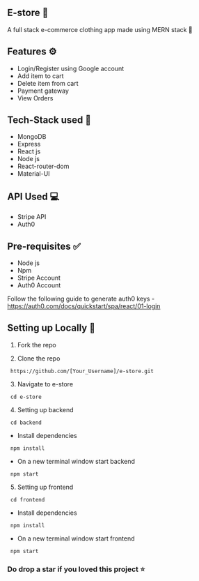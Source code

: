 ## E-store :sparkler:

A full stack e-commerce clothing app made using MERN stack :shirt:

## Features ⚙️
- Login/Register using Google account
- Add item to cart
- Delete item from cart
- Payment gateway 
- View Orders


## Tech-Stack used :dart:

- MongoDB
- Express
- React js
- Node js
- React-router-dom
- Material-UI

## API Used  :computer:
- Stripe API
- Auth0

## Pre-requisites :white_check_mark:
- Node js 
- Npm
- Stripe Account 
- Auth0 Account

Follow the following guide to generate auth0 keys - https://auth0.com/docs/quickstart/spa/react/01-login

## Setting up Locally   :construction:

1.  Fork the repo

2.  Clone the repo
```
 https://github.com/[Your_Username]/e-store.git
```
3. Navigate to e-store 

```
 cd e-store
```

4. Setting up backend

```
 cd backend
```
- Install dependencies

```
 npm install
```
- On a new terminal window start backend

```
 npm start
```

5. Setting up frontend


```
 cd frontend 
```
- Install dependencies

```
 npm install
```
- On a new terminal window start frontend

```
 npm start
```

### Do drop a star if you loved this project :star:




